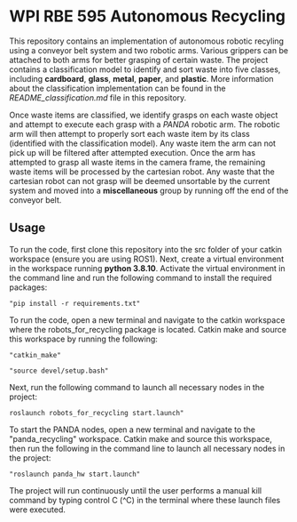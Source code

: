# WPI RBE 595 Autonomous Recycling

This repository contains an implementation of autonomous robotic recyling using a conveyor belt system and two robotic arms. Various grippers can be attached to both arms for better grasping of certain waste. The project contains a classification model to identify and sort waste into five classes, including **cardboard**, **glass**, **metal**, **paper**, and **plastic**. More information about the classification implementation can be found in the *README_classification.md* file in this repository.

Once waste items are classified, we identify grasps on each waste object and attempt to execute each grasp with a *PANDA* robotic arm. The robotic arm will then attempt to properly sort each waste item by its class (identified with the classification model). Any waste item the arm can not pick up will be filtered after attempted execution. Once the arm has attempted to grasp all waste items in the camera frame, the remaining waste items will be processed by the cartesian robot. Any waste that the cartesian robot can not grasp will be deemed unsortable by the current system and moved into a **miscellaneous** group by running off the end of the conveyor belt.

## Usage

To run the code, first clone this repository into the src folder of your catkin workspace (ensure you are using ROS1). Next, create a virtual environment in the workspace running **python 3.8.10**. Activate the virtual environment in the command line and run the following command to install the required packages: 
```
"pip install -r requirements.txt"
```

To run the code, open a new terminal and navigate to the catkin workspace where the robots_for_recycling package is located. Catkin make and source this workspace by running the following: 
```
"catkin_make"
``` 
```
"source devel/setup.bash"
```
Next, run the following command to launch all necessary nodes in the project: 
```
roslaunch robots_for_recycling start.launch"
```

To start the PANDA nodes, open a new terminal and navigate to the "panda_recycling" workspace. Catkin make and source this workspace, then run the following in the command line to launch all necessary nodes in the project: 
```
"roslaunch panda_hw start.launch"
```

The project will run continuously until the user performs a manual kill command by typing control C (^C) in the terminal where these launch files were executed.


